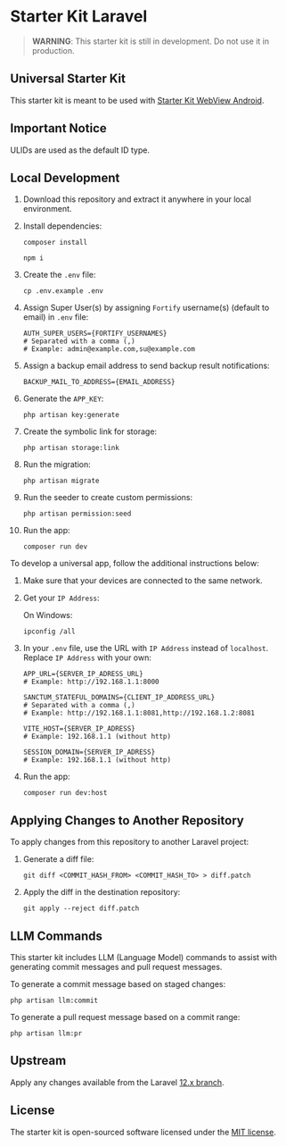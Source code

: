 # Starter Kit Laravel

> **WARNING**: This starter kit is still in development. Do not use it in production.

## Universal Starter Kit

This starter kit is meant to be used with [Starter Kit WebView Android](https://github.com/spektasoft/starter-kit-webview-android).

## Important Notice

ULIDs are used as the default ID type.

## Local Development

1. Download this repository and extract it anywhere in your local environment.

1. Install dependencies:

    ```
    composer install
    ```

    ```
    npm i
    ```

1. Create the `.env` file:

    ```
    cp .env.example .env
    ```

1. Assign Super User(s) by assigning `Fortify` username(s) (default to email) in `.env` file:

    ```
    AUTH_SUPER_USERS={FORTIFY_USERNAMES}
    # Separated with a comma (,)
    # Example: admin@example.com,su@example.com
    ```

1. Assign a backup email address to send backup result notifications:

    ```
    BACKUP_MAIL_TO_ADDRESS={EMAIL_ADDRESS}
    ```

1. Generate the `APP_KEY`:

    ```
    php artisan key:generate
    ```

1. Create the symbolic link for storage:

    ```
    php artisan storage:link
    ```

1. Run the migration:

    ```
    php artisan migrate
    ```

1. Run the seeder to create custom permissions:

    ```
    php artisan permission:seed
    ```

1. Run the app:

    ```
    composer run dev
    ```

To develop a universal app, follow the additional instructions below:

1. Make sure that your devices are connected to the same network.

1. Get your `IP Address`:

    On Windows:

    ```
    ipconfig /all
    ```

1. In your `.env` file, use the URL with `IP Address` instead of `localhost`. Replace `IP Address` with your own:

    ```
    APP_URL={SERVER_IP_ADRESS_URL}
    # Example: http://192.168.1.1:8000
    ```

    ```
    SANCTUM_STATEFUL_DOMAINS={CLIENT_IP_ADDRESS_URL}
    # Separated with a comma (,)
    # Example: http://192.168.1.1:8081,http://192.168.1.2:8081
    ```

    ```
    VITE_HOST={SERVER_IP_ADRESS}
    # Example: 192.168.1.1 (without http)
    ```

    ```
    SESSION_DOMAIN={SERVER_IP_ADRESS}
    # Example: 192.168.1.1 (without http)
    ```

1. Run the app:

    ```
    composer run dev:host
    ```

## Applying Changes to Another Repository

To apply changes from this repository to another Laravel project:

1. Generate a diff file:

    ```
    git diff <COMMIT_HASH_FROM> <COMMIT_HASH_TO> > diff.patch
    ```

1. Apply the diff in the destination repository:

    ```
    git apply --reject diff.patch
    ```

## LLM Commands

This starter kit includes LLM (Language Model) commands to assist with generating commit messages and pull request messages.

To generate a commit message based on staged changes:

```
php artisan llm:commit
```

To generate a pull request message based on a commit range:

```
php artisan llm:pr
```

## Upstream

Apply any changes available from the Laravel [12.x branch](https://github.com/laravel/laravel/compare/78600b89b7ffe70fce639b3c8af2b4b365856ce0...12.x).

## License

The starter kit is open-sourced software licensed under the [MIT license](LICENSE).
